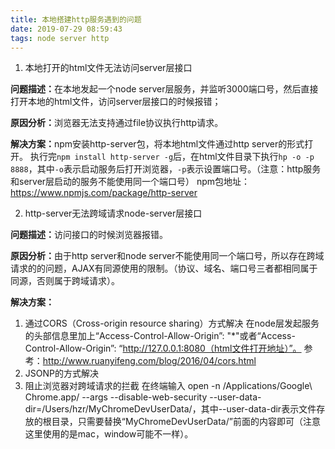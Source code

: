 ```yaml
---
title: 本地搭建http服务遇到的问题
date: 2019-07-29 08:59:43
tags: node server http
---
```

1. 本地打开的html文件无法访问server层接口

<b>问题描述：</b>在本地发起一个node server层服务，并监听3000端口号，然后直接打开本地的html文件，访问server层接口的时候报错；

<b>原因分析：</b>浏览器无法支持通过file协议执行http请求。

<b>解决方案：</b>npm安装http-server包，将本地html文件通过http server的形式打开。
执行完`npm install http-server -g`后，在html文件目录下执行`hp -o -p 8888`，其中`-o`表示启动服务后打开浏览器，`-p`表示设置端口号。（注意：http服务和server层启动的服务不能使用同一个端口号）
npm包地址：https://www.npmjs.com/package/http-server


2. http-server无法跨域请求node-server层接口

<b>问题描述：</b>访问接口的时候浏览器报错。

<b>原因分析：</b>由于http server和node server不能使用同一个端口号，所以存在跨域请求的的问题，AJAX有同源使用的限制。（协议、域名、端口号三者都相同属于同源，否则属于跨域请求）。

<b>解决方案：</b>
1. 通过CORS（Cross-origin resource sharing）方式解决
在node层发起服务的头部信息里加上“Access-Control-Allow-Origin”: "*"或者“Access-Control-Allow-Origin”: “http://127.0.0.1:8080（html文件打开地址）”。
参考：http://www.ruanyifeng.com/blog/2016/04/cors.html
2. JSONP的方式解决
3. 阻止浏览器对跨域请求的拦截
在终端输入 open -n /Applications/Google\ Chrome.app/ --args --disable-web-security  --user-data-dir=/Users/hzr/MyChromeDevUserData/，其中--user-data-dir表示文件存放的根目录，只需要替换“MyChromeDevUserData/”前面的内容即可（注意这里使用的是mac，window可能不一样）。
